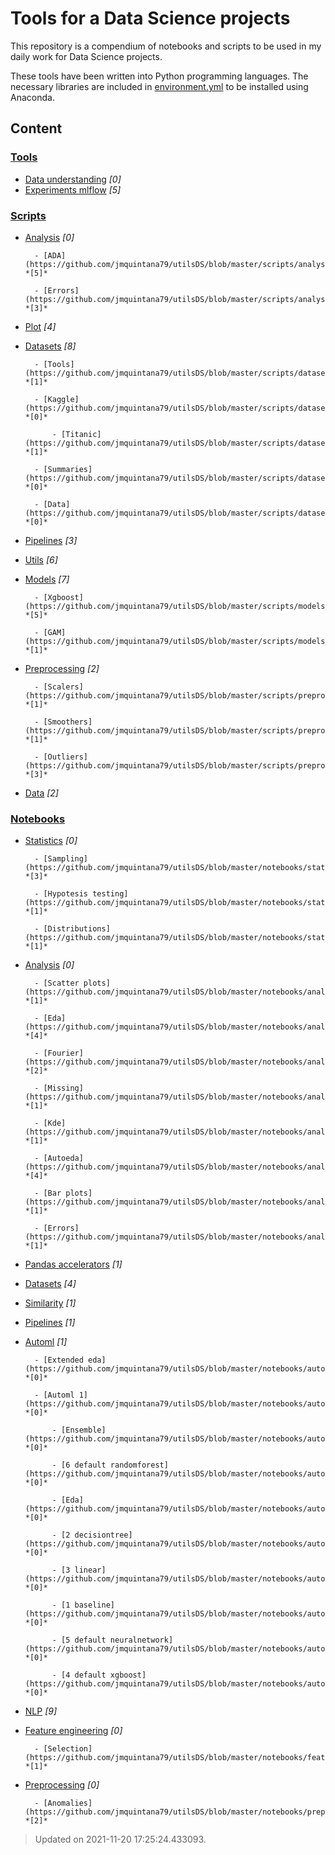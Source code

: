 # Tools for a Data Science projects

This repository is a compendium of notebooks and scripts to be used in my daily work for Data Science projects.

These tools have been written into Python programming languages. The necessary libraries are included in [environment.yml](https://github.com/jmquintana79/tools_mlproj/blob/master/environment.yml) to be installed using Anaconda.

## Content
### [Tools](https://github.com/jmquintana79/utilsDS/blob/master/tools)
- [Data understanding](https://github.com/jmquintana79/utilsDS/blob/master/tools/data_understanding) *[0]*
- [Experiments mlflow](https://github.com/jmquintana79/utilsDS/blob/master/tools/experiments_mlflow) *[5]*
### [Scripts](https://github.com/jmquintana79/utilsDS/blob/master/scripts)
- [Analysis](https://github.com/jmquintana79/utilsDS/blob/master/scripts/analysis) *[0]*

		- [ADA](https://github.com/jmquintana79/utilsDS/blob/master/scripts/analysis/ADA) *[5]*

		- [Errors](https://github.com/jmquintana79/utilsDS/blob/master/scripts/analysis/errors) *[3]*
- [Plot](https://github.com/jmquintana79/utilsDS/blob/master/scripts/plot) *[4]*
- [Datasets](https://github.com/jmquintana79/utilsDS/blob/master/scripts/datasets) *[8]*

		- [Tools](https://github.com/jmquintana79/utilsDS/blob/master/scripts/datasets/tools) *[1]*

		- [Kaggle](https://github.com/jmquintana79/utilsDS/blob/master/scripts/datasets/kaggle) *[0]*

			- [Titanic](https://github.com/jmquintana79/utilsDS/blob/master/scripts/datasets/kaggle/titanic) *[1]*

		- [Summaries](https://github.com/jmquintana79/utilsDS/blob/master/scripts/datasets/summaries) *[0]*

		- [Data](https://github.com/jmquintana79/utilsDS/blob/master/scripts/datasets/data) *[0]*
- [Pipelines](https://github.com/jmquintana79/utilsDS/blob/master/scripts/pipelines) *[3]*
- [Utils](https://github.com/jmquintana79/utilsDS/blob/master/scripts/utils) *[6]*
- [Models](https://github.com/jmquintana79/utilsDS/blob/master/scripts/models) *[7]*

		- [Xgboost](https://github.com/jmquintana79/utilsDS/blob/master/scripts/models/xgboost) *[5]*

		- [GAM](https://github.com/jmquintana79/utilsDS/blob/master/scripts/models/gam) *[1]*
- [Preprocessing](https://github.com/jmquintana79/utilsDS/blob/master/scripts/preprocessing) *[2]*

		- [Scalers](https://github.com/jmquintana79/utilsDS/blob/master/scripts/preprocessing/scalers) *[1]*

		- [Smoothers](https://github.com/jmquintana79/utilsDS/blob/master/scripts/preprocessing/smoothers) *[1]*

		- [Outliers](https://github.com/jmquintana79/utilsDS/blob/master/scripts/preprocessing/outliers) *[3]*
- [Data](https://github.com/jmquintana79/utilsDS/blob/master/scripts/data) *[2]*
### [Notebooks](https://github.com/jmquintana79/utilsDS/blob/master/notebooks)
- [Statistics](https://github.com/jmquintana79/utilsDS/blob/master/notebooks/statistics) *[0]*

		- [Sampling](https://github.com/jmquintana79/utilsDS/blob/master/notebooks/statistics/sampling) *[3]*

		- [Hypotesis testing](https://github.com/jmquintana79/utilsDS/blob/master/notebooks/statistics/hypotesis_testing) *[1]*

		- [Distributions](https://github.com/jmquintana79/utilsDS/blob/master/notebooks/statistics/distributions) *[1]*
- [Analysis](https://github.com/jmquintana79/utilsDS/blob/master/notebooks/analysis) *[0]*

		- [Scatter plots](https://github.com/jmquintana79/utilsDS/blob/master/notebooks/analysis/scatter_plots) *[1]*

		- [Eda](https://github.com/jmquintana79/utilsDS/blob/master/notebooks/analysis/EDA) *[4]*

		- [Fourier](https://github.com/jmquintana79/utilsDS/blob/master/notebooks/analysis/fourier) *[2]*

		- [Missing](https://github.com/jmquintana79/utilsDS/blob/master/notebooks/analysis/missing) *[1]*

		- [Kde](https://github.com/jmquintana79/utilsDS/blob/master/notebooks/analysis/KDE) *[1]*

		- [Autoeda](https://github.com/jmquintana79/utilsDS/blob/master/notebooks/analysis/autoEDA) *[4]*

		- [Bar plots](https://github.com/jmquintana79/utilsDS/blob/master/notebooks/analysis/bar_plots) *[1]*

		- [Errors](https://github.com/jmquintana79/utilsDS/blob/master/notebooks/analysis/errors) *[1]*
- [Pandas accelerators](https://github.com/jmquintana79/utilsDS/blob/master/notebooks/pandas_accelerators) *[1]*
- [Datasets](https://github.com/jmquintana79/utilsDS/blob/master/notebooks/datasets) *[4]*
- [Similarity](https://github.com/jmquintana79/utilsDS/blob/master/notebooks/similarity) *[1]*
- [Pipelines](https://github.com/jmquintana79/utilsDS/blob/master/notebooks/pipelines) *[1]*
- [Automl](https://github.com/jmquintana79/utilsDS/blob/master/notebooks/automl) *[1]*

		- [Extended eda](https://github.com/jmquintana79/utilsDS/blob/master/notebooks/automl/Extended_EDA) *[0]*

		- [Automl 1](https://github.com/jmquintana79/utilsDS/blob/master/notebooks/automl/AutoML_1) *[0]*

			- [Ensemble](https://github.com/jmquintana79/utilsDS/blob/master/notebooks/automl/AutoML_1/Ensemble) *[0]*

			- [6 default randomforest](https://github.com/jmquintana79/utilsDS/blob/master/notebooks/automl/AutoML_1/6_Default_RandomForest) *[0]*

			- [Eda](https://github.com/jmquintana79/utilsDS/blob/master/notebooks/automl/AutoML_1/EDA) *[0]*

			- [2 decisiontree](https://github.com/jmquintana79/utilsDS/blob/master/notebooks/automl/AutoML_1/2_DecisionTree) *[0]*

			- [3 linear](https://github.com/jmquintana79/utilsDS/blob/master/notebooks/automl/AutoML_1/3_Linear) *[0]*

			- [1 baseline](https://github.com/jmquintana79/utilsDS/blob/master/notebooks/automl/AutoML_1/1_Baseline) *[0]*

			- [5 default neuralnetwork](https://github.com/jmquintana79/utilsDS/blob/master/notebooks/automl/AutoML_1/5_Default_NeuralNetwork) *[0]*

			- [4 default xgboost](https://github.com/jmquintana79/utilsDS/blob/master/notebooks/automl/AutoML_1/4_Default_Xgboost) *[0]*
- [NLP](https://github.com/jmquintana79/utilsDS/blob/master/notebooks/nlp) *[9]*
- [Feature engineering](https://github.com/jmquintana79/utilsDS/blob/master/notebooks/feature_engineering) *[0]*

		- [Selection](https://github.com/jmquintana79/utilsDS/blob/master/notebooks/feature_engineering/selection) *[1]*
- [Preprocessing](https://github.com/jmquintana79/utilsDS/blob/master/notebooks/preprocessing) *[0]*

		- [Anomalies](https://github.com/jmquintana79/utilsDS/blob/master/notebooks/preprocessing/anomalies) *[2]*
> Updated on 2021-11-20 17:25:24.433093.
